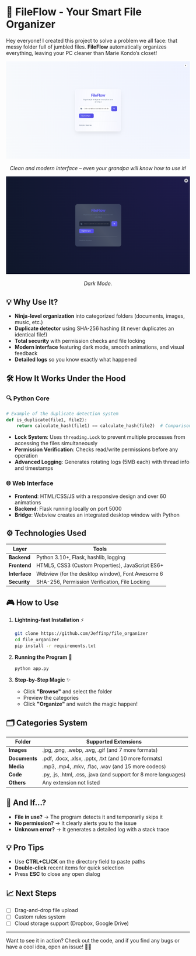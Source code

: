 # 🚀 FileFlow - Your Smart File Organizer

Hey everyone! I created this project to solve a problem we all face: that messy folder full of jumbled files. **FileFlow** automatically organizes everything, leaving your PC cleaner than Marie Kondo’s closet!

<div align="center">
  <img src="https://github.com/Jeffinp/file_organizer/blob/main/image/Screenshot_1044.png" alt="Modern Interface" width="600">
  <p><i>Clean and modern interface – even your grandpa will know how to use it!</i></p>
</div>

<div align="center">
  <img src="https://github.com/Jeffinp/file_organizer/blob/main/image/Screenshot_1045.png" alt="Dark Mode" width="600">
  <p><i>Dark Mode.</i></p>
</div>

## 💡 Why Use It?

- **Ninja-level organization** into categorized folders (documents, images, music, etc.)
- **Duplicate detector** using SHA-256 hashing (it never duplicates an identical file!)
- **Total security** with permission checks and file locking
- **Modern interface** featuring dark mode, smooth animations, and visual feedback
- **Detailed logs** so you know exactly what happened

## 🛠️ How It Works Under the Hood

### 🔍 Python Core

```python
# Example of the duplicate detection system
def is_duplicate(file1, file2):
    return calculate_hash(file1) == calculate_hash(file2)  # Comparison via SHA-256
```

- **Lock System**: Uses `threading.Lock` to prevent multiple processes from accessing the files simultaneously
- **Permission Verification**: Checks read/write permissions before any operation
- **Advanced Logging**: Generates rotating logs (5MB each) with thread info and timestamps

### 🌐 Web Interface

- **Frontend**: HTML/CSS/JS with a responsive design and over 60 animations
- **Backend**: Flask running locally on port 5000
- **Bridge**: Webview creates an integrated desktop window with Python

## ⚙️ Technologies Used

| Layer        | Tools                                                             |
|--------------|-------------------------------------------------------------------|
| **Backend**  | Python 3.10+, Flask, hashlib, logging                             |
| **Frontend** | HTML5, CSS3 (Custom Properties), JavaScript ES6+                  |
| **Interface**| Webview (for the desktop window), Font Awesome 6                  |
| **Security** | SHA-256, Permission Verification, File Locking                    |

## 🎮 How to Use

1. **Lightning-fast Installation** ⚡
   ```bash
   git clone https://github.com/Jeffinp/file_organizer
   cd file_organizer
   pip install -r requirements.txt
   ```

2. **Running the Program** 🚀
   ```bash
   python app.py
   ```

3. **Step-by-Step Magic** ✨
   - Click **"Browse"** and select the folder
   - Preview the categories
   - Click **"Organize"** and watch the magic happen!

## 🗂️ Categories System

| Folder       | Supported Extensions                                    |
|--------------|---------------------------------------------------------|
| **Images**   | .jpg, .png, .webp, .svg, .gif (and 7 more formats)       |
| **Documents**| .pdf, .docx, .xlsx, .pptx, .txt (and 10 more formats)    |
| **Media**    | .mp3, .mp4, .mkv, .flac, .wav (and 15 more codecs)       |
| **Code**     | .py, .js, .html, .css, .java (and support for 8 more languages) |
| **Others**   | Any extension not listed                                |

## 🚨 And If...?

- **File in use?** → The program detects it and temporarily skips it
- **No permission?** → It clearly alerts you to the issue
- **Unknown error?** → It generates a detailed log with a stack trace

## 💡 Pro Tips

- Use **CTRL+CLICK** on the directory field to paste paths
- **Double-click** recent items for quick selection
- Press **ESC** to close any open dialog

## 📈 Next Steps

- [ ] Drag-and-drop file upload
- [ ] Custom rules system
- [ ] Cloud storage support (Dropbox, Google Drive)

---

Want to see it in action? Check out the code, and if you find any bugs or have a cool idea, open an issue! 🐛💡